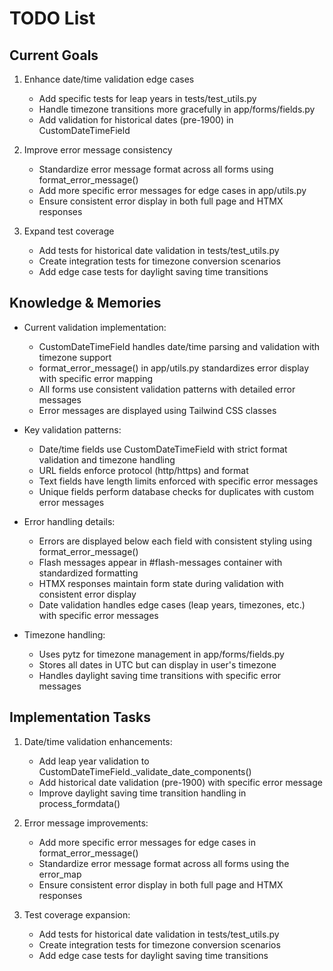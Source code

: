# TODO List

## Current Goals
1. Enhance date/time validation edge cases
   - Add specific tests for leap years in tests/test_utils.py
   - Handle timezone transitions more gracefully in app/forms/fields.py
   - Add validation for historical dates (pre-1900) in CustomDateTimeField

2. Improve error message consistency
   - Standardize error message format across all forms using format_error_message()
   - Add more specific error messages for edge cases in app/utils.py
   - Ensure consistent error display in both full page and HTMX responses

3. Expand test coverage
   - Add tests for historical date validation in tests/test_utils.py
   - Create integration tests for timezone conversion scenarios
   - Add edge case tests for daylight saving time transitions

## Knowledge & Memories
- Current validation implementation:
  * CustomDateTimeField handles date/time parsing and validation with timezone support
  * format_error_message() in app/utils.py standardizes error display with specific error mapping
  * All forms use consistent validation patterns with detailed error messages
  * Error messages are displayed using Tailwind CSS classes

- Key validation patterns:
  * Date/time fields use CustomDateTimeField with strict format validation and timezone handling
  * URL fields enforce protocol (http/https) and format
  * Text fields have length limits enforced with specific error messages
  * Unique fields perform database checks for duplicates with custom error messages

- Error handling details:
  * Errors are displayed below each field with consistent styling using format_error_message()
  * Flash messages appear in #flash-messages container with standardized formatting
  * HTMX responses maintain form state during validation with consistent error display
  * Date validation handles edge cases (leap years, timezones, etc.) with specific error messages

- Timezone handling:
  * Uses pytz for timezone management in app/forms/fields.py
  * Stores all dates in UTC but can display in user's timezone
  * Handles daylight saving time transitions with specific error messages

## Implementation Tasks
1. Date/time validation enhancements:
   - Add leap year validation to CustomDateTimeField._validate_date_components()
   - Add historical date validation (pre-1900) with specific error message
   - Improve daylight saving time transition handling in process_formdata()

2. Error message improvements:
   - Add more specific error messages for edge cases in format_error_message()
   - Standardize error message format across all forms using the error_map
   - Ensure consistent error display in both full page and HTMX responses

3. Test coverage expansion:
   - Add tests for historical date validation in tests/test_utils.py
   - Create integration tests for timezone conversion scenarios
   - Add edge case tests for daylight saving time transitions

